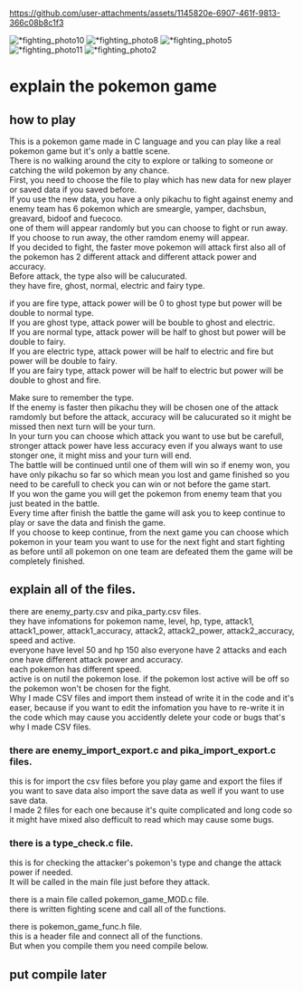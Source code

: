 

https://github.com/user-attachments/assets/1145820e-6907-461f-9813-366c08b8c1f3

![*fighting_photo10](https://github.com/user-attachments/assets/e43ea4f5-5252-43b5-b9e5-4c6aa15a5713)
![*fighting_photo8](https://github.com/user-attachments/assets/2105bfe6-7549-4297-826c-b594f660f1d5)
![*fighting_photo5](https://github.com/user-attachments/assets/3c6f8e1e-39fe-4da6-be25-f7d813babcad)
![*fighting_photo11](https://github.com/user-attachments/assets/e93af976-905b-4b27-bbf9-ce775bfc3c55)
![*fighting_photo2](https://github.com/user-attachments/assets/4418f88d-ce27-4faf-ae32-6e8dd3a116a5)
# explain the pokemon game  
## how to play  
This is a pokemon game made in C language and you can play like a real pokemon game but it's only a battle scene.  
There is no walking around the city to explore or talking to someone or catching the wild pokemon by any chance.  
First, you need to choose the file to play which has new data for new player or saved data if you saved before.  
If you use the new data, you have a only pikachu to fight against enemy and enemy team has 6 pokemon which are smeargle, yamper, dachsbun, greavard, bidoof and fuecoco.  
one of them will appear randomly but you can choose to fight or run away.  
If you choose to run away, the other ramdom enemy will appear.  
If you decided to fight, the faster move pokemon will attack first also all of the pokemon has 2 different attack and different attack power and accuracy.  
Before attack, the type also will be calucurated.  
they have fire, ghost, normal, electric and fairy type.  
  
if you are fire type, attack power will be 0 to ghost type but power will be double to normal type.  
If you are ghost type, attack power will be bouble to ghost and electric.  
If you are normal type, attack power will be half to ghost but power will be double to fairy.  
If you are electric type, attack power will be half to electric and fire but power will be double to fairy.  
If you are fairy type, attack power will be half to electric but power will be double to ghost and fire.  
  
Make sure to remember the type.  
If the enemy is faster then pikachu they will be chosen one of the attack ramdomly but before the attack, accuracy will be calucurated so it might be missed then next turn will be your turn.  
In your turn you can choose which attack you want to use but be carefull, stronger attack power have less accuracy even if you always want to use stonger one, it might miss and your turn will end.  
The battle will be continued until one of them will win so if enemy won, you have only pikachu so far so which mean you lost and game finished so you need to be carefull to check you can win or not before the game start.  
If you won the game you will get the pokemon from enemy team that you just beated in the battle.  
Every time after finish the battle the game will ask you to keep continue to play or save the data and finish the game.  
If you choose to keep continue, from the next game you can choose which pokemon in your team you want to use for the next fight and start fighting as before until all pokemon on one team are defeated them the game will be completely finished.  

## explain all of the files.  
there are enemy_party.csv and pika_party.csv files.  
they have infomations for pokemon name, level, hp, type, attack1, attack1_power, attack1_accuracy, attack2, attack2_power, attack2_accuracy, speed and active.  
everyone have level 50 and hp 150 also everyone have 2 attacks and each one have different attack power and accuracy.  
each pokemon has different speed.  
active is on nutil the pokemon lose. if the pokemon lost active will be off so the pokemon won't be chosen for the fight.  
Why I made CSV files and import them instead of write it in the code and it's easer, because if you want to edit the infomation you have to re-write it in the code which may cause you accidently delete your code or bugs that's why I made CSV files.  

### there are enemy_import_export.c and pika_import_export.c files.  
this is for import the csv files before you play game and export the files if you want to save data also import the save data as well if you want to use save data.  
I made 2 files for each one because it's quite complicated and long code so it might have mixed also defficult to read which may cause some bugs.  

### there is a type_check.c file.  
this is for checking the attacker's pokemon's type and change the attack power if needed.  
It will be called in the main file just before they attack.  
  
there is a main file called pokemon_game_MOD.c file.  
there is written fighting scene and call all of the functions.  
  
there is pokemon_game_func.h file.  
this is a header file and connect all of the functions.  
But when you compile them you need compile below.  
## put compile later
